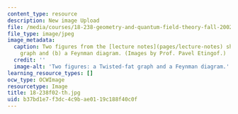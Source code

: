 ```yaml
---
content_type: resource
description: New image Upload
file: /media/courses/18-238-geometry-and-quantum-field-theory-fall-2002/b37bd1e7f3dc4c9bae0119c188f40c0f_18-238f02-th.jpg
file_type: image/jpeg
image_metadata:
  caption: Two figures from the [lecture notes](pages/lecture-notes) show (a) a Twisted-fat
    graph and (b) a Feynman diagram. (Images by Prof. Pavel Etingof.)
  credit: ''
  image-alt: 'Two figures: a Twisted-fat graph and a Feynman diagram.'
learning_resource_types: []
ocw_type: OCWImage
resourcetype: Image
title: 18-238f02-th.jpg
uid: b37bd1e7-f3dc-4c9b-ae01-19c188f40c0f
---
```

